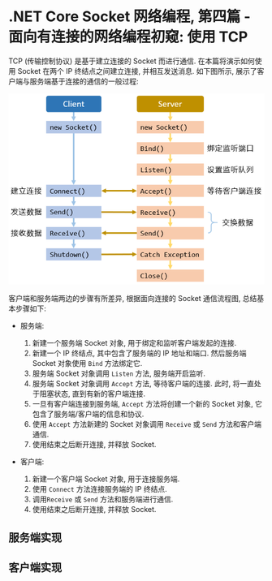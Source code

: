 # .NET Core Socket 网络编程, 第四篇 - 面向有连接的网络编程初窥: 使用 TCP

TCP (传输控制协议) 是基于建立连接的 Socket 而进行通信. 在本篇将演示如何使用 Socket 在两个 IP 终结点之间建立连接, 并相互发送消息. 如下图所示, 展示了客户端与服务端基于连接的通信的一般过程:

![Socket 通信步骤](./images/dotnet-core-socket-networking-programming/04-tcp-first-glance/socket-step.png)

客户端和服务端两边的步骤有所差异, 根据面向连接的 Socket 通信流程图, 总结基本步骤如下:

- 服务端:
  
  1. 新建一个服务端 Socket 对象, 用于绑定和监听客户端发起的连接.
  2. 新建一个 IP 终结点, 其中包含了服务端的 IP 地址和端口. 然后服务端 Socket 对象使用 `Bind` 方法绑定它.
  3. 服务端 Socket 对象调用 `Listen` 方法, 服务端开启监听.
  4. 服务端 Socket 对象调用 `Accept` 方法, 等待客户端的连接. 此时, 将一直处于阻塞状态, 直到有新的客户端连接.
  5. 一旦有客户端连接到服务端, `Accept` 方法将创建一个新的 Socket 对象, 它包含了服务端/客户端的信息和协议.
  6. 使用 `Accept` 方法新建的 Socket 对象调用 `Receive` 或 `Send` 方法和客户端通信.
  7. 使用结束之后断开连接, 并释放 Socket.

- 客户端:

  1. 新建一个客户端 Socket 对象, 用于连接服务端.
  2. 使用 `Connect` 方法连接服务端的 IP 终结点.
  3. 调用`Receive` 或 `Send` 方法和服务端进行通信.
  4. 使用结束之后断开连接, 并释放 Socket.

## 服务端实现

## 客户端实现
